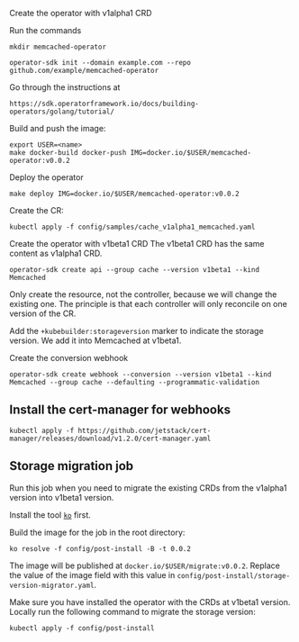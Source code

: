 Create the operator with v1alpha1 CRD

Run the commands

```
mkdir memcached-operator
```

```
operator-sdk init --domain example.com --repo github.com/example/memcached-operator
```

Go through the instructions at 
```
https://sdk.operatorframework.io/docs/building-operators/golang/tutorial/
```

Build and push the image:

```
export USER=<name>
make docker-build docker-push IMG=docker.io/$USER/memcached-operator:v0.0.2
```

Deploy the operator
```
make deploy IMG=docker.io/$USER/memcached-operator:v0.0.2
```

Create the CR:
```
kubectl apply -f config/samples/cache_v1alpha1_memcached.yaml
```

Create the operator with v1beta1 CRD
The v1beta1 CRD has the same content as v1alpha1 CRD.

```
operator-sdk create api --group cache --version v1beta1 --kind Memcached
```

Only create the resource, not the controller, because we will change the existing one.
The principle is that each controller will only reconcile on one version of the CR.

Add the `+kubebuilder:storageversion` marker to indicate the storage version. We add it into
Memcached at v1beta1.

Create the conversion webhook
```
operator-sdk create webhook --conversion --version v1beta1 --kind Memcached --group cache --defaulting --programmatic-validation
```

## Install the cert-manager for webhooks

```
kubectl apply -f https://github.com/jetstack/cert-manager/releases/download/v1.2.0/cert-manager.yaml
```

## Storage migration job

Run this job when you need to migrate the existing CRDs from the v1alpha1 version into v1beta1 version.

Install the tool [`ko`](https://github.com/google/ko) first.

Build the image for the job in the root directory:
```
ko resolve -f config/post-install -B -t 0.0.2
```

The image will be published at `docker.io/$USER/migrate:v0.0.2`.
Replace the value of the image field with this value in `config/post-install/storage-version-migrator.yaml`.

Make sure you have installed the operator with the CRDs at v1beta1 version. Locally run the following command to migrate
the storage version:
```
kubectl apply -f config/post-install
```

